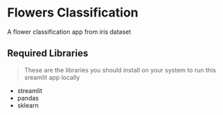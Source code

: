 # Flowers Classification

 A flower classification app from iris dataset
 
## Required Libraries

> These are the libraries you should install on your system to run this sreamlit app locally

* streamlit
* pandas
* sklearn
